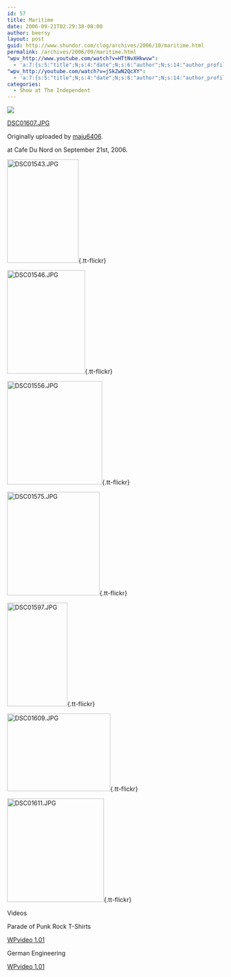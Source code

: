 ```yaml
---
id: 57
title: Maritime
date: 2006-09-21T02:29:38-08:00
author: beersy
layout: post
guid: http://www.shundor.com/clog/archives/2006/10/maritime.html
permalink: /archives/2006/09/maritime.html
"wpv_http://www.youtube.com/watch?v=HTtNvXHkwvw":
  - 'a:7:{s:5:"title";N;s:4:"date";N;s:6:"author";N;s:14:"author_profile";s:23:"http://www.youtube.com/";s:8:"duration";N;s:9:"embedcode";s:198:"<object data="http://www.youtube.com/v/HTtNvXHkwvw" type="application/x-shockwave-flash" width="100%" height="100%"><param name="movie" value="http://www.youtube.com/v/HTtNvXHkwvw"></param></object>";s:7:"version";s:4:"1.01";}'
"wpv_http://youtube.com/watch?v=jSkZwN2QcXY":
  - 'a:7:{s:5:"title";N;s:4:"date";N;s:6:"author";N;s:14:"author_profile";s:23:"http://www.youtube.com/";s:8:"duration";N;s:9:"embedcode";s:198:"<object data="http://www.youtube.com/v/jSkZwN2QcXY" type="application/x-shockwave-flash" width="100%" height="100%"><param name="movie" value="http://www.youtube.com/v/jSkZwN2QcXY"></param></object>";s:7:"version";s:4:"1.01";}'
categories:
  - Show at The Independent
---
```

[![](http://static.flickr.com/86/257160160_aeee20c129_m.jpg)](http://www.flickr.com/photos/beersy/257160160/ "photo sharing")

[DSC01607.JPG](http://www.flickr.com/photos/beersy/257160160/)

Originally uploaded by [maju6406](http://www.flickr.com/people/beersy/).

at Cafe Du Nord on September 21st, 2006.

<!--more-->

[<img width="166" height="240" border="0" alt="DSC01543.JPG" src="http://static.flickr.com/100/257154969_dd89e46371_m.jpg" />](http://www.flickr.com/photos/beersy/257154969/){.tt-flickr}

[<img width="181" height="240" border="0" alt="DSC01546.JPG" src="http://static.flickr.com/103/257155525_c3fe88a00e_m.jpg" />](http://www.flickr.com/photos/beersy/257155525/){.tt-flickr}

[<img width="221" height="240" border="0" alt="DSC01556.JPG" src="http://static.flickr.com/105/257156342_6330c7e7e7_m.jpg" />](http://www.flickr.com/photos/beersy/257156342/){.tt-flickr}

[<img width="215" height="240" border="0" alt="DSC01575.JPG" src="http://static.flickr.com/114/257157330_2d40d2cc8d_m.jpg" />](http://www.flickr.com/photos/beersy/257157330/){.tt-flickr}

[<img width="140" height="240" border="0" alt="DSC01597.JPG" src="http://static.flickr.com/95/257157879_1e45732c0a_m.jpg" />](http://www.flickr.com/photos/beersy/257157879/){.tt-flickr}

[<img width="240" height="180" border="0" alt="DSC01609.JPG" src="http://static.flickr.com/95/257163079_ae6fda00f1_m.jpg" />](http://www.flickr.com/photos/beersy/257163079/){.tt-flickr}

[<img width="225" height="240" border="0" alt="DSC01611.JPG" src="http://static.flickr.com/118/257163885_f392dc3ba1_m.jpg" />](http://www.flickr.com/photos/beersy/257163885/){.tt-flickr}

Videos

Parade of Punk Rock T-Shirts

<div class="wpv_videoc">
  <div class="wpv_self">
    <a href="http://www.skarcha.com/wp-plugins/wpvideo/">WPvideo 1.01</a>
  </div>
  
  <div class="wpv_video">
  </div>
  
  <div class="wpv_titleauthor">
  </div>
  
  <div class="wpv_durationdate">
  </div>
  
  <div class="wpv_download">
    <a target="_blank" href="http://videodownloader.net/get/?url=http://www.youtube.com/watch?v=HTtNvXHkwvw"></a>
  </div>
</div>

German Engineering

<div class="wpv_videoc">
  <div class="wpv_self">
    <a href="http://www.skarcha.com/wp-plugins/wpvideo/">WPvideo 1.01</a>
  </div>
  
  <div class="wpv_video">
  </div>
  
  <div class="wpv_titleauthor">
  </div>
  
  <div class="wpv_durationdate">
  </div>
  
  <div class="wpv_download">
    <a target="_blank" href="http://videodownloader.net/get/?url=http://youtube.com/watch?v=jSkZwN2QcXY"></a>
  </div>
</div>